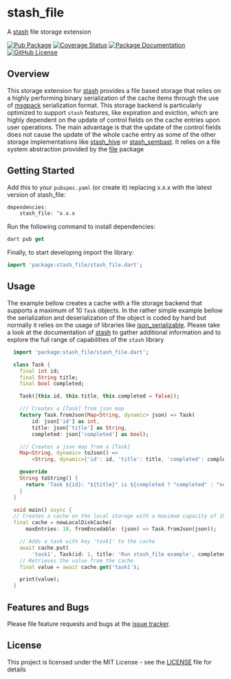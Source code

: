 # stash_file
A [stash](https://pub.dartlang.org/packages/stash) file storage extension

[![Pub Package](https://img.shields.io/pub/v/stash_file.svg?style=flat-square)](https://pub.dartlang.org/packages/stash_file)
[![Coverage Status](https://codecov.io/gh/ivoleitao/stash/graph/badge.svg?flag=stash_file)](https://codecov.io/gh/ivoleitao/stash)
[![Package Documentation](https://img.shields.io/badge/doc-stash_file-blue.svg)](https://www.dartdocs.org/documentation/stash_file/latest)
[![GitHub License](https://img.shields.io/badge/License-MIT-yellow.svg)](https://opensource.org/licenses/MIT)

## Overview

This storage extension for [stash](https://pub.dartlang.org/packages/stash) provides a file based storage that relies on a highly performing binary serialization of the cache items through the use of [msgpack](https://msgpack.org) serialization format. This storage backend is particularly optimized to support `stash` features, like expiration and eviction, which are highly dependent on the update of control fields on the cache entries upon user operations. The main advantage is that the update of the control fields does not cause the update of the whole cache entry as some of the other storage implementations like [stash_hive](https://pub.dartlang.org/packages/stash_hive) or [stash_sembast](https://pub.dartlang.org/packages/stash_sembast). It relies on a file system abstraction provided by the  [file](https://pub.dartlang.org/packages/file) package

## Getting Started

Add this to your `pubspec.yaml` (or create it) replacing x.x.x with the latest version of stash_file:

```dart
dependencies:
    stash_file: ^x.x.x
```

Run the following command to install dependencies:

```dart
dart pub get
```

Finally, to start developing import the library:

```dart
import 'package:stash_file/stash_file.dart';
```

## Usage

The example bellow creates a cache with a file storage backend that supports a maximum of 10 `Task` objects. In the rather simple example bellow the serialization and deserialization of the object is coded by hand but normally it relies on the usage of libraries like [json_serializable](https://pub.dev/packages/json_serializable). Please take a look at the documentation of [stash](https://pub.dartlang.org/packages/stash) to gather additional information and to explore the full range of capabilities of the `stash` library

```dart
  import 'package:stash_file/stash_file.dart';

  class Task {
    final int id;
    final String title;
    final bool completed;

    Task({this.id, this.title, this.completed = false});

    /// Creates a [Task] from json map
    factory Task.fromJson(Map<String, dynamic> json) => Task(
        id: json['id'] as int,
        title: json['title'] as String,
        completed: json['completed'] as bool);

    /// Creates a json map from a [Task]
    Map<String, dynamic> toJson() =>
        <String, dynamic>{'id': id, 'title': title, 'completed': completed};

    @override
    String toString() {
      return 'Task ${id}: "${title}" is ${completed ? "completed" : "not completed"}';
    }
  }

  void main() async {
  // Creates a cache on the local storage with a maximum capacity of 10 entries
  final cache = newLocalDiskCache(
      maxEntries: 10, fromEncodable: (json) => Task.fromJson(json));

    // Adds a task with key 'task1' to the cache
    await cache.put(
        'task1', Task(id: 1, title: 'Run stash_file example', completed: true));
    // Retrieves the value from the cache
    final value = await cache.get('task1');

    print(value);
  }
```
## Features and Bugs

Please file feature requests and bugs at the [issue tracker][tracker].

[tracker]: https://github.com/ivoleitao/stash/issues/new

## License

This project is licensed under the MIT License - see the [LICENSE](https://github.com/ivoleitao/stash/blob/develop/packages/stash_file/LICENSE) file for details